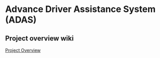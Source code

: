 # Advance Driver Assistance System (ADAS)

## Project overview wiki
[Project Overview](https://github.com/cu-ecen-aeld/final-project-ceca5556/wiki/Project-Overview)
